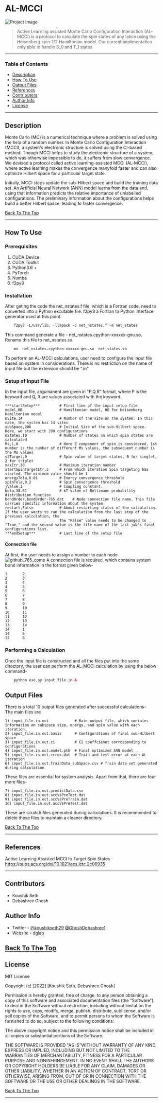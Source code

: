 # AL-MCCI


![Project Image](project-image-url)

> Active Learning assisted Monte Carlo Configuration Interaction (AL-MCCI) is a protocol to calculate the spin states of any latice using the Heisenberg spin-1/2 Hamiltonian model. Our current implimentation only able to handle S_0 and T_1 states.

---

### Table of Contents

- [Description](#description)
- [How To Use](#how-to-use)
- [Output Files](#output-files)
- [References](#references)
- [Contributors](#Contributors)
- [Author Info](#author-info)  
- [License](#license) 

---

## Description
Monte Carlo (MC) is a numerical technique where a problem is solved using the help of a random number. In Monte Carlo Configuration Interaction (MCCI), a system's electronic structure is solved using the CI-based method. Though MCCI helps to study the electronic structure of a system, which was otherwise impossible to do, it suffers from slow convergence. We devised a protocol called active learning-assisted MCCI (AL-MCCI), where active learning makes the convergence manyfold faster and can also optimize Hilbert space for a particular target state.

Initially, MCCI steps update the sub-Hilbert space and build the training data set. An Artificial Neural Network (ANN) model learns from the data and, using that information predicts the relative importance of unlabelled configurations. The preliminary information about the configurations helps build a better Hilbert space, leading to faster convergence.

[Back To The Top](#read-me-template)



---

## How To Use

### Prerequisites 
1) CUDA Device
2) CUDA Toolkit
3) Python3.6 +
4) PyTorch
5) Numba
6) f2py3

### Installation
After geting the code the net_nstates.f file, which is a Fortran code, need to converted into a Python excutable file. f2py3 a Fortran to Python interface generator used at this point. 
```html
    f2py3 -L/usr/lib. -llapack -c net_nstates.f -m net_states
```
This command generate a file - net_nstates.cpython-xxxxxx-gnu.so. Rename this file to net_nstates.so.
```html
    mv  net_nstates.cpython-xxxxxx-gnu.so  net_states.so
```
To perform an AL-MCCI calculations, user need to configure the input file based on system in considerations. There is no restriction on the name of input file  but the extension should be ".in"


### Setup of Input File
In the input file, argumanent are given in  "P,Q,R" format, where P is the keyword and Q, R are values associated with the keyword.  

```
***startSetup***         # First line of the input setup file  
model,HB                 # Hamiltonian model, HB for Heisenberg Hamiltonian model  
nSite,14                 # Number of the site on the system. In this case, the system has 14 sites  
subSpace,200             # Initial Size of the sub-Hilbert space. Here, we start with 200 configurations  
nStates,10               # Number of states on which spin states are calculated
Ms,1,0                   # Here Z component of spin is considered, 1st number is the number of different Ms values, the subsequent number is the Ms values 
s2Target,0               # Spin value of target states, 0 for singlet, 2 for triplet                  
maxItr,30                # Maximum iteration number  
startSpinTargetItr,5     # From which iteration Spin targeting has started. The minimum value should be 1
energyTola,0.01          # Energy convergence threshold
spinTola,0.2             # Spin convergence threshold
jValue,1                 # Coupling constant.
beta,38.61               # kT value of Boltzmann probability distribution function
bondOrder,bondOrder-765.dat    # Node connection file name. This file carries specific information about the system
restart,False            # About restarting status of the calculation. If the user wants to run the calculation from the last step of the previous calculation, the
                         The "False" value needs to be changed to "True," and the second value is the file name of the last job's final configurations list.
***endSetup***           # Last line of the setup file
```
#### Connection file
At first, the user needs to assign a number to each node.
![github_765_comp](https://user-images.githubusercontent.com/111356771/188589060-39873f6f-abb6-40ee-844b-aca865881679.png)
A connection file is required, which contains system bond information in the format given below-
```
1       2
2       3
3       4
4       5
5       6
6       7
7       8
8       9
9       10
10      11
11      12
12      13
13      14
14      1
14      6
12      8
```
### Performing a Calculation
Once the input file is constructed and all the files put into the same directory, the user can perform the AL-MCCI calculation by using the below command-
```html
    python exe.py input_file.in &
```

## Output Files
There is a total 10 output files generated after successful calculations-  
The main files are
```
1) input_file.in.out            # Main output file, which contains information on subspace size, energy, and spin value with each iteration. 
2) input_file.in.out.basis      # Configurations of final sub-Hilbert space
3) input_file.in.out.ci         # CI coeffcienet corrosponding to configurations
4) input_file.in.out.model.pth  # Final optimized ANN model
5) input_file.in.out.error.dat  # Train and test error at each AL iteration
6) input_file.in.out.TrainData_subSpace.csv # Train data set generated during calculation
```
These files are essential for system analysis.
Apart from that, there are four more files- 
```
7) input_file.in.out.predictData.csv 
8) input_file.in.out.accVsPreTest.dat 
9) input_file.in.out.accVsPreTrain.dat 
10) input_file.in.out.accVsPreTest.dat
```
These are scratch files generated during calculations. It is recommended to delete these files to maintain a cleaner directory.

[Back To The Top](#read-me-template)

---

## References
Active Learning Assisted MCCI to Target Spin States
https://pubs.acs.org/doi/10.1021/acs.jctc.2c00935

---

## Contributors
- Koushik Seth
- Debashree Ghosh

## Author Info

- Twitter - [@koushikseth29](https://twitter.com/koushikseth29) [@GhoshDebashree1](https://twitter.com/GhoshDebashree1) 
- Website - [dglab](https://debashreeghosh.wixsite.com/dglab)

[Back To The Top](#read-me-template)
---

## License

MIT License

Copyright (c) [2022] [Koushik Seth, Debashree Ghosh]

Permission is hereby granted, free of charge, to any person obtaining a copy
of this software and associated documentation files (the "Software"), to deal
in the Software without restriction, including without limitation the rights
to use, copy, modify, merge, publish, distribute, sublicense, and/or sell
copies of the Software, and to permit persons to whom the Software is
furnished to do so, subject to the following conditions:

The above copyright notice and this permission notice shall be included in all
copies or substantial portions of the Software.

THE SOFTWARE IS PROVIDED "AS IS"WITHOUT WARRANTY OF ANY KIND, EXPRESS OR
IMPLIED, INCLUDING BUT NOT LIMITED TO THE WARRANTIES OF MERCHANTABILITY,
FITNESS FOR A PARTICULAR PURPOSE AND NONINFRINGEMENT. IN NO EVENT SHALL THE
AUTHORS OR COPYRIGHT HOLDERS BE LIABLE FOR ANY CLAIM, DAMAGES OR OTHER
LIABILITY, WHETHER IN AN ACTION OF CONTRACT, TORT OR OTHERWISE, ARISING FROM,
OUT OF OR IN CONNECTION WITH THE SOFTWARE OR THE USE OR OTHER DEALINGS IN THE
SOFTWARE.

[Back To The Top](#read-me-template)

---


